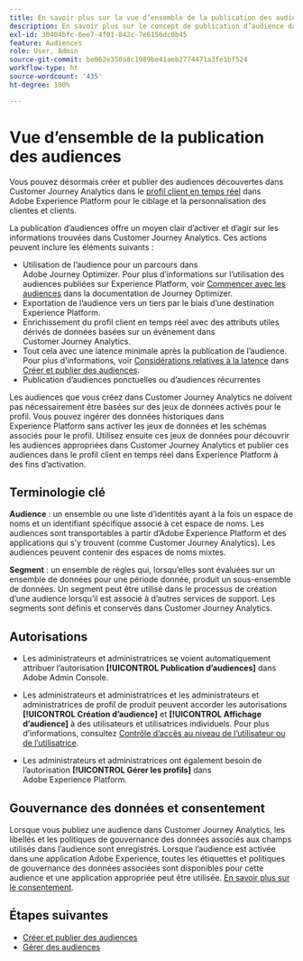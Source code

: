 ```yaml
---
title: En savoir plus sur la vue d’ensemble de la publication des audiences Customer Journey Analytics
description: En savoir plus sur le concept de publication d’audience dans Customer Journey Analytics
exl-id: 30404bfc-0ee7-4f01-842c-7e6156dc0b45
feature: Audiences
role: User, Admin
source-git-commit: be062e350a8c1989be41aeb2774471a3fe1bf524
workflow-type: ht
source-wordcount: '435'
ht-degree: 100%

---
```


# Vue d’ensemble de la publication des audiences

Vous pouvez désormais créer et publier des audiences découvertes dans Customer Journey Analytics dans le [profil client en temps réel](https://experienceleague.adobe.com/fr/docs/experience-platform/profile/home.html) dans Adobe Experience Platform pour le ciblage et la personnalisation des clientes et clients.

La publication d’audiences offre un moyen clair d’activer et d’agir sur les informations trouvées dans Customer Journey Analytics. Ces actions peuvent inclure les éléments suivants :

* Utilisation de l’audience pour un parcours dans Adobe Journey Optimizer.
Pour plus d’informations sur l’utilisation des audiences publiées sur Experience Platform, voir [Commencer avec les audiences](https://experienceleague.adobe.com/fr/docs/journey-optimizer/using/audiences-profiles-identities/audiences/about-audiences) dans la documentation de Journey Optimizer.
* Exportation de l’audience vers un tiers par le biais d’une destination Experience Platform.
* Enrichissement du profil client en temps réel avec des attributs utiles dérivés de données basées sur un événement dans Customer Journey Analytics.
* Tout cela avec une latence minimale après la publication de l’audience.
Pour plus d’informations, voir [Considérations relatives à la latence](/help/components/audiences/publish.md#latency-considerations) dans [Créer et publier des audiences](/help/components/audiences/publish.md).
* Publication d’audiences ponctuelles ou d’audiences récurrentes

Les audiences que vous créez dans Customer Journey Analytics ne doivent pas nécessairement être basées sur des jeux de données activés pour le profil. Vous pouvez ingérer des données historiques dans Experience Platform sans activer les jeux de données et les schémas associés pour le profil. Utilisez ensuite ces jeux de données pour découvrir les audiences appropriées dans Customer Journey Analytics et publier ces audiences dans le profil client en temps réel dans Experience Platform à des fins d’activation.

## Terminologie clé

**Audience** : un ensemble ou une liste d’identités ayant à la fois un espace de noms et un identifiant spécifique associé à cet espace de noms. Les audiences sont transportables à partir d’Adobe Experience Platform et des applications qui s’y trouvent (comme Customer Journey Analytics). Les audiences peuvent contenir des espaces de noms mixtes.

**Segment** : un ensemble de règles qui, lorsqu’elles sont évaluées sur un ensemble de données pour une période donnée, produit un sous-ensemble de données. Un segment peut être utilisé dans le processus de création d’une audience lorsqu’il est associé à d’autres services de support. Les segments sont définis et conservés dans Customer Journey Analytics.

## Autorisations

* Les administrateurs et administratrices se voient automatiquement attribuer l’autorisation **[!UICONTROL Publication d’audiences]** dans Adobe Admin Console.

* Les administrateurs et administratrices et les administrateurs et administratrices de profil de produit peuvent accorder les autorisations **[!UICONTROL Création d’audience]** et **[!UICONTROL Affichage d’audience]** à des utilisateurs et utilisatrices individuels. Pour plus d’informations, consultez [Contrôle d’accès au niveau de l’utilisateur ou de l’utilisatrice](/help/technotes/access-control.md#user-level-access).

* Les administrateurs et administratrices ont également besoin de l’autorisation **[!UICONTROL Gérer les profils]** dans Adobe Experience Platform.

## Gouvernance des données et consentement

Lorsque vous publiez une audience dans Customer Journey Analytics, les libellés et les politiques de gouvernance des données associés aux champs utilisés dans l’audience sont enregistrés.  Lorsque l’audience est activée dans une application Adobe Experience, toutes les étiquettes et politiques de gouvernance des données associées sont disponibles pour cette audience et une application appropriée peut être utilisée. [En savoir plus sur le consentement](https://experienceleague.adobe.com/docs/experience-platform/data-governance/policies/user-guide.html?lang=fr#consent-policy).

## Étapes suivantes

* [Créer et publier des audiences](/help/components/audiences/publish.md)
* [Gérer des audiences](/help/components/audiences/manage.md)
